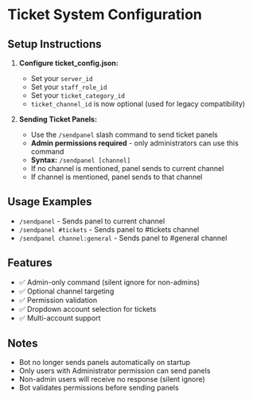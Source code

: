 # Ticket System Configuration

## Setup Instructions

1. **Configure ticket_config.json:**
   - Set your `server_id`
   - Set your `staff_role_id` 
   - Set your `ticket_category_id`
   - `ticket_channel_id` is now optional (used for legacy compatibility)

2. **Sending Ticket Panels:**
   - Use the `/sendpanel` slash command to send ticket panels
   - **Admin permissions required** - only administrators can use this command
   - **Syntax:** `/sendpanel [channel]`
   - If no channel is mentioned, panel sends to current channel
   - If channel is mentioned, panel sends to that channel

## Usage Examples

- `/sendpanel` - Sends panel to current channel
- `/sendpanel #tickets` - Sends panel to #tickets channel
- `/sendpanel channel:general` - Sends panel to #general channel

## Features

- ✅ Admin-only command (silent ignore for non-admins)
- ✅ Optional channel targeting
- ✅ Permission validation
- ✅ Dropdown account selection for tickets
- ✅ Multi-account support

## Notes

- Bot no longer sends panels automatically on startup
- Only users with Administrator permission can send panels
- Non-admin users will receive no response (silent ignore)
- Bot validates permissions before sending panels
